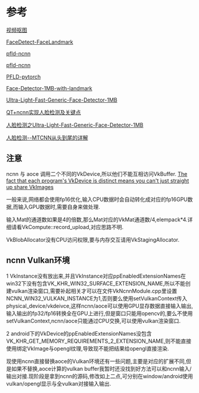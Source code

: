 # 参考

[视频抠图](https://github.com/FeiGeChuanShu/ncnn_Android_RobustVideoMatting)

[FaceDetect-FaceLandmark](https://github.com/hzq-zjm/FaceDetect-FaceLandmark)

[pfld-ncnn](https://github.com/Hsintao/pfld-ncnn)

[pfld-ncnn](https://github.com/nilseuropa/pfld_ncnn)

[PFLD-pytorch](https://github.com/polarisZhao/PFLD-pytorch)

[Face-Detector-1MB-with-landmark](https://github.com/biubug6/Face-Detector-1MB-with-landmark)

[Ultra-Light-Fast-Generic-Face-Detector-1MB](https://github.com/Linzaer/Ultra-Light-Fast-Generic-Face-Detector-1MB)

[QT+ncnn实现人脸检测及关键点](https://zhuanlan.zhihu.com/p/370608155)

[人脸检测之Ultra-Light-Fast-Generic-Face-Detector-1MB](https://blog.csdn.net/weixin_45250844/article/details/106161829)

[人脸检测--MTCNN从头到尾的详解](https://zhuanlan.zhihu.com/p/58825924)

## 注意

ncnn 与 aoce 调用二个不同的VkDevice,所以他们不能互相访问VkBuffer. [The fact that each program's VkDevice is distinct means you can't just straight up share VkImages](https://computergraphics.stackexchange.com/questions/6310/why-do-vulkan-extensions-need-to-be-enabled)

一般来说,网络都会使用fp16优化,输入CPU数据时会自动转化成对应的fp16GPU数据,而输入GPU数据时,需要自身来做处理.

输入Mat的通道数如果是4的倍数,那么Mat对应的VkMat通道数/4,elempack*4.详细请看VkCompute::record_upload,对应思路不明.

VkBlobAllocator没有CPU访问权限,要与内存交互请用VkStagingAllocator.

## ncnn Vulkan环境

1 VkInstance没有放出来,并且VkInstance对应ppEnabledExtensionNames在win32下没有包含VK_KHR_WIN32_SURFACE_EXTENSION_NAME,所以不能创建vulkan渲染窗口,需要补起相关才可以在文件VkNcnnModule.cpp里设置NCNN_WIN32_VULKAN_INSTANCE为1,否则要么使用setVulkanContext传入physical_device/vkdeivce,这样ncnn/aoce可以使用GPU显存数据直接输入输出,输入输出的fp32/fp16转换全在GPU上进行,但是窗口只能用opencv的,要么不使用setVulkanContext,ncnn/aoce只能通过CPU交换,可以使用vulkan渲染窗口.

2 android下的VkDevice的ppEnabledExtensionNames没包含VK_KHR_GET_MEMORY_REQUIREMENTS_2_EXTENSION_NAME,则不能直接使用绑定VkImage与opengl纹理,导致现不能把结果给opengl直接渲染.

现使用ncnn直接替换aoce的Vulkan环境还有一些问题,主要是对应的扩展不同,但是如果不替换,aoce计算的vulkan buffer我暂时还没找到好方法可以和ncnn输入/输出对接.现阶段是拿到ncnn的源码,修改如上二点,可分别在window/android使用vulkan/opengl显示与全vulkan对接输入输出.

